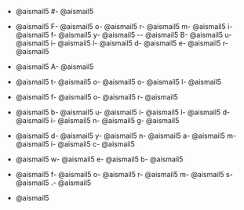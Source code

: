 - @aismail5
#- @aismail5
 - @aismail5
F- @aismail5
o- @aismail5
r- @aismail5
m- @aismail5
i- @aismail5
f- @aismail5
y- @aismail5
-- @aismail5
B- @aismail5
u- @aismail5
i- @aismail5
l- @aismail5
d- @aismail5
e- @aismail5
r- @aismail5

- @aismail5
A- @aismail5
 - @aismail5
t- @aismail5
o- @aismail5
o- @aismail5
l- @aismail5
 - @aismail5
f- @aismail5
o- @aismail5
r- @aismail5
 - @aismail5
b- @aismail5
u- @aismail5
i- @aismail5
l- @aismail5
d- @aismail5
i- @aismail5
n- @aismail5
g- @aismail5
 - @aismail5
d- @aismail5
y- @aismail5
n- @aismail5
a- @aismail5
m- @aismail5
i- @aismail5
c- @aismail5
 - @aismail5
w- @aismail5
e- @aismail5
b- @aismail5
 - @aismail5
f- @aismail5
o- @aismail5
r- @aismail5
m- @aismail5
s- @aismail5
.- @aismail5

- @aismail5
